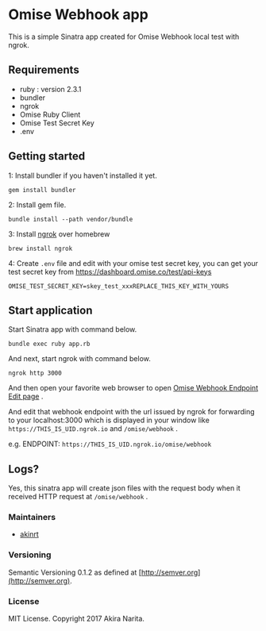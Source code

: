 # Omise Webhook app

This is a simple Sinatra app created for Omise Webhook local test with ngrok.

## Requirements

- ruby : version 2.3.1
- bundler
- ngrok
- Omise Ruby Client
- Omise Test Secret Key
- .env

## Getting started

1: Install bundler if you haven't installed it yet.

```shell
gem install bundler
```

2: Install gem file.

```shell
bundle install --path vendor/bundle
```

3: Install [ngrok](https://ngrok.com/) over homebrew

```shell
brew install ngrok
```

4: Create `.env` file and edit with your omise test secret key, you can get your test secret key from https://dashboard.omise.co/test/api-keys

```
OMISE_TEST_SECRET_KEY=skey_test_xxxREPLACE_THIS_KEY_WITH_YOURS
```


## Start application

Start Sinatra app with command below.

```shell
bundle exec ruby app.rb
```

And next, start ngrok with command below.

```shell
ngrok http 3000
```

And then open your favorite web browser to open [Omise Webhook Endpoint Edit page](https://dashboard.omise.co/test/webhooks/edit) .

And edit that webhook endpoint with the url issued by ngrok for forwarding to your localhost:3000 which is displayed in your window like `https://THIS_IS_UID.ngrok.io` and `/omise/webhook` .

e.g. ENDPOINT:  `https://THIS_IS_UID.ngrok.io/omise/webhook`

## Logs?

Yes, this sinatra app will create json files with the request body when it received HTTP request at `/omise/webhook` .

### Maintainers

- [akinrt](https://github.com/akinrt)

### Versioning

Semantic Versioning 0.1.2 as defined at [http://semver.org](http://semver.org).

### License

MIT License. Copyright 2017 Akira Narita.